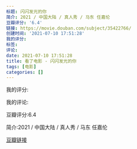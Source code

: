 ```yaml
---
标题: 闪闪发光的你
简介: 2021 / 中国大陆 / 真人秀 / 马东 任嘉伦
豆瓣评分: '6.4'
链接: https://movie.douban.com/subject/35422766/
创建时间: '2021-07-10 17:51:28'
我的评分:
标签:
评论:
date: 2021-07-10 17:51:28
title: 看了电影 - 闪闪发光的你
tags: [电影]
categories: []
---
```


我的评分:

我的评论:

豆瓣评分:6.4

简介:2021 / 中国大陆 / 真人秀 / 马东 任嘉伦

[豆瓣链接](https://movie.douban.com/subject/35422766/)

